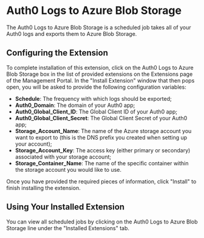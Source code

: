 # Auth0 Logs to Azure Blob Storage

The Auth0 Logs to Azure Blob Storage is a scheduled job takes all of your Auth0 logs and exports them to Azure Blob Storage.

## Configuring the Extension

To complete installation of this extension, click on the Auth0 Logs to Azure Blob Storage box in the list of provided extensions on the Extensions page of the Management Portal. In the "Install Extension" window that then pops open, you will be asked to provide the following configuration variables:

- __Schedule__: The frequency with which logs should be exported;
- __Auth0_Domain__: The domain of your Auth0 app;
- __Auth0_Global_Client_ID__: The Global Client ID of your Auth0 app;
- __Auth0_Global_Client_Secret__: The Global Client Secret of your Auth0 app;
- __Storage_Account_Name__: The name of the Azure storage account you want to export to (this is the DNS prefix you created when setting up your account);
- __Storage_Account_Key__: The access key (either primary or secondary) associated with your storage account;
- __Storage_Container_Name__: The name of the specific container within the storage account you would like to use.

Once you have provided the required pieces of information, click "Install" to finish installing the extension.

## Using Your Installed Extension

 You can view all scheduled jobs by clicking on the Auth0 Logs to Azure Blob Storage line under the "Installed Extensions" tab.
